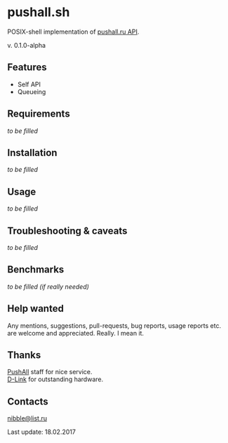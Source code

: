 # pushall.sh

POSIX-shell implementation of [pushall.ru API](https://pushall.ru/blog/api).

v. 0.1.0-alpha

## Features

* Self API
* Queueing

## Requirements

*to be filled*

## Installation

*to be filled*

## Usage

*to be filled*

## Troubleshooting & caveats

*to be filled*

## Benchmarks

*to be filled (if really needed)*

## Help wanted

Any mentions, suggestions, pull-requests, bug reports, usage reports etc. are welcome and appreciated. Really. I mean it.

## Thanks

[PushAll](https://pushall.ru) staff for nice service.  
[D-Link](http://dlink.com) for outstanding hardware.

## Contacts

<nibble@list.ru>  

Last update: 18.02.2017
